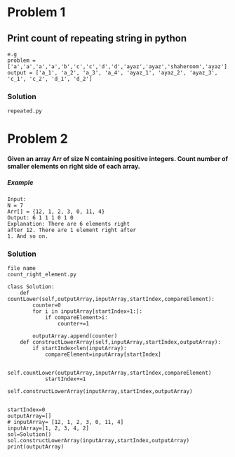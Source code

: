 # Problem 1
## Print count of repeating string in python
```
e.g 
problem = ['a','a','a','a','b','c','c','d','d','ayaz','ayaz','shaheroom','ayaz']
output = ['a_1', 'a_2', 'a_3', 'a_4', 'ayaz_1', 'ayaz_2', 'ayaz_3', 'c_1', 'c_2', 'd_1', 'd_2']
```
### Solution
```
repeated.py
```
# Problem 2
#### Given an array Arr of size N containing positive integers. Count number of smaller elements on right side of each array.

##### Example
```
Input:
N = 7
Arr[] = {12, 1, 2, 3, 0, 11, 4}
Output: 6 1 1 1 0 1 0
Explanation: There are 6 elements right
after 12. There are 1 element right after
1. And so on.
```
### Solution
```
file name
count_right_element.py
```
```
class Solution:
    def countLower(self,outputArray,inputArray,startIndex,compareElement):
        counter=0
        for i in inputArray[startIndex+1:]:
            if compareElement>i:
                counter+=1

        outputArray.append(counter)
    def constructLowerArray(self,inputArray,startIndex,outputArray):
        if startIndex<len(inputArray):
            compareElement=inputArray[startIndex]
        
            self.countLower(outputArray,inputArray,startIndex,compareElement)
            startIndex+=1
            self.constructLowerArray(inputArray,startIndex,outputArray)


startIndex=0
outputArray=[]
# inputArray= [12, 1, 2, 3, 0, 11, 4]
inputArray=[1, 2, 3, 4, 2]
sol=Solution()
sol.constructLowerArray(inputArray,startIndex,outputArray)
print(outputArray)
```

